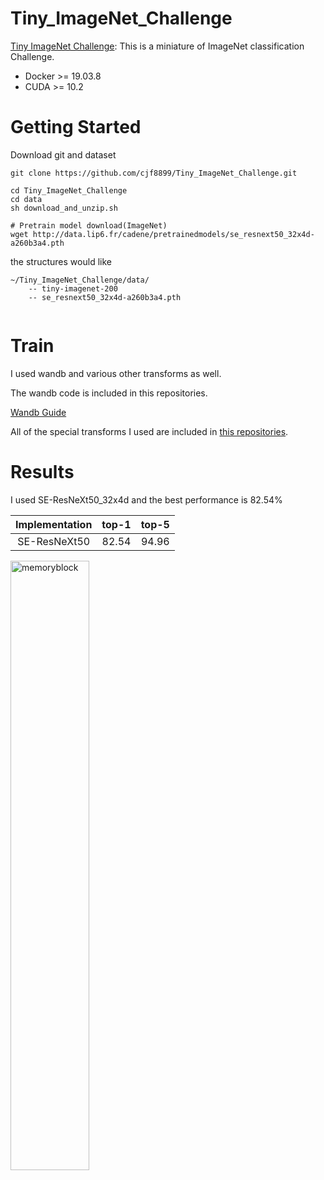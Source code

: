 # Tiny_ImageNet_Challenge

[Tiny ImageNet Challenge](https://tiny-imagenet.herokuapp.com/): This is a miniature of ImageNet classification Challenge.
* Docker >= 19.03.8
* CUDA >= 10.2

# Getting Started
Download git and dataset
```Shell
git clone https://github.com/cjf8899/Tiny_ImageNet_Challenge.git

cd Tiny_ImageNet_Challenge
cd data
sh download_and_unzip.sh

# Pretrain model download(ImageNet)
wget http://data.lip6.fr/cadene/pretrainedmodels/se_resnext50_32x4d-a260b3a4.pth

```

the structures would like
```
~/Tiny_ImageNet_Challenge/data/
    -- tiny-imagenet-200
    -- se_resnext50_32x4d-a260b3a4.pth
  
```
# Train

I used wandb and various other transforms as well.

The wandb code is included in this repositories.

[Wandb Guide](https://greeksharifa.github.io/references/2020/06/10/wandb-usage/)

All of the special transforms I used are included in [this repositories](https://github.com/cjf8899/simple_tool_pytorch).

# Results


I used SE-ResNeXt50_32x4d and the best performance is 82.54%

|              Implementation              |    top-1     |    top-5     |
| :--------------------------------------: | :---------: | :---------: |
| SE-ResNeXt50 |   82.54   |   94.96   |

<img src="https://user-images.githubusercontent.com/53032349/98533514-6d722c00-22c6-11eb-89ab-a73be0d8384b.png" width="50%" height="50%" title="70px" alt="memoryblock">

